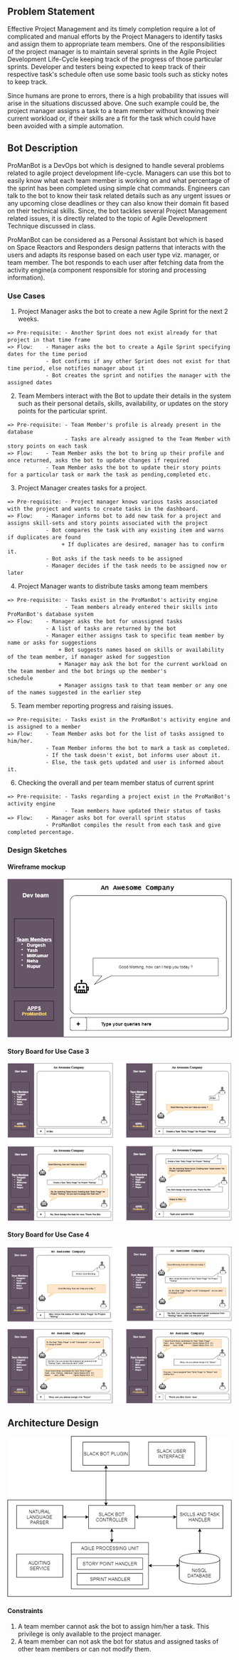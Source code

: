 ## Problem Statement
Effective Project Management and its timely completion require a lot of complicated and manual efforts by the Project Managers to identify tasks and assign them to appropriate team members. One of the responsibilities of the project manager is to maintain several sprints in the Agile Project Development Life-Cycle keeping track of the progress of those particular sprints. Developer and testers being expected to keep track of their respective task's schedule often use some basic tools such as sticky notes to keep track.

Since humans are prone to errors, there is a high probability that issues will arise in the situations discussed above. One such example could be, the project manager assigns a task to a team member without knowing their current workload or, if their skills are a fit for the task which could have been avoided with a simple automation.

## Bot Description

ProManBot is a DevOps bot which is designed to handle several problems related to agile project development life-cycle. Managers can use this bot to easily know what each team member is working on and what percentage of the sprint has been completed using simple chat commands. Engineers can talk to the bot to know their task related details such as any urgent issues or any upcoming close deadlines or they can also know their domain fit based on their technical skills. Since, the bot tackles several Project Management related issues, it is directly related to the topic of Agile Development Technique discussed in class.

ProManBot can be considered as a Personal Assistant bot which is based on Space Reactors and Responders design patterns that interacts with the users and adapts its response based on each user type viz. manager, or team member. The bot responds to each user after fetching data from the activity engine(a component responsible for storing and processing information).

### Use Cases

1.  Project Manager asks the bot to create a new Agile Sprint for the next 2 weeks.
```
=> Pre-requisite: - Another Sprint does not exist already for that project in that time frame
=> Flow:    - Manager asks the bot to create a Agile Sprint specifying dates for the time period
            - Bot confirms if any other Sprint does not exist for that time period, else notifies manager about it
            - Bot creates the sprint and notifies the manager with the assigned dates
```

2.  Team Members interact with the Bot to update their details in the system such as their personal details, skills,             availability, or updates on the story points for the particular sprint.
```
=> Pre-requisite: - Team Member's profile is already present in the database
                  - Tasks are already assigned to the Team Member with story points on each task
=> Flow:    - Team Member asks the bot to bring up their profile and once returned, asks the bot to update changes if required
            - Team Member asks the bot to update their story points for a particular task or mark the task as pending,completed etc.
```

3.  Project Manager creates tasks for a project.
```
=> Pre-requisite: - Project manager knows various tasks associated with the project and wants to create tasks in the dashboard.
=> Flow:    - Manager informs bot to add new task for a project and assigns skill-sets and story points associated with the project
            - Bot compares the task with any existing item and warns if duplicates are found
                 + If duplicates are desired, manager has to confirm it.
            - Bot asks if the task needs to be assigned
            - Manager decides if the task needs to be assigned now or later
```

4.  Project Manager wants to distribute tasks among team members
```
=> Pre-requisite: - Tasks exist in the ProManBot's activity engine
                  - Team members already entered their skills into ProManBot's database system
=> Flow:    - Manager asks the bot for unassigned tasks
            - A list of tasks are returned by the bot
            - Manager either assigns task to specific team member by name or asks for suggestions
                + Bot suggests names based on skills or availability of the team member, if manager asked for suggestion
                + Manager may ask the bot for the current workload on the team member and the bot brings up the member's                       schedule
                + Manager assigns task to that team member or any one of the names suggested in the earlier step
```

5.  Team member reporting progress and raising issues.
```
=> Pre-requisite: - Tasks exist in the ProManBot's activity engine and is assigned to a member
=> Flow:    - Team Member asks bot for the list of tasks assigned to him/her.
            - Team Member informs the bot to mark a task as completed.
            - If the task doesn't exist, bot informs user about it.
            - Else, the task gets updated and user is informed about it.
```

6.  Checking the overall and per team member status of current sprint
```
=> Pre-requisite: - Tasks regarding a project exist in the ProManBot's activity engine
                  - Team members have updated their status of tasks
=> Flow:    - Manager asks bot for overall sprint status
            - ProManBot compiles the result from each task and give completed percentage.
```

### Design Sketches

#### Wireframe mockup

![SE-Wireframe](./SE-Wireframe-1.png)

#### Story Board for Use Case 3
![Story board for use case 3](./SE-StoryBoard-1.png)

#### Story Board for Use Case 4
![Story board for use case 4](./SE-StoryBoard-2.png)

## Architecture Design

![SE-Wireframe](./SE-Architecture.png)

#### Constraints

1. A team member cannot ask the bot to assign him/her a task. This privilege is only available to the project manager.
2. A team member can not ask the bot for status and assigned tasks of other team members or can not modify them.
